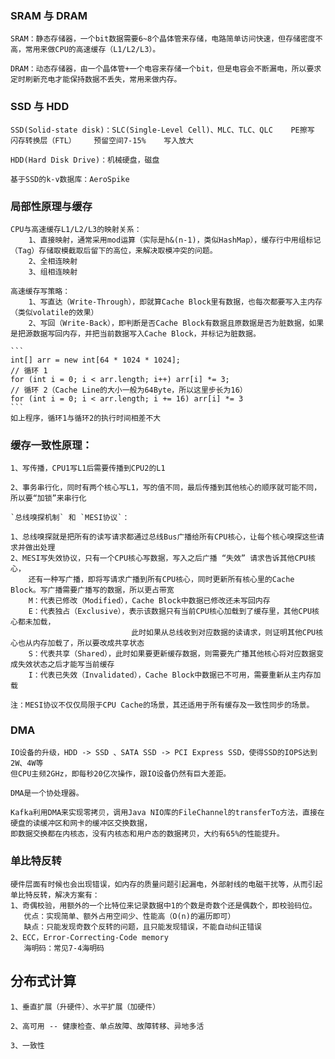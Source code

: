 
### SRAM 与 DRAM

    SRAM：静态存储器，一个bit数据需要6~8个晶体管来存储，电路简单访问快速，但存储密度不高，常用来做CPU的高速缓存（L1/L2/L3）。
    
    DRAM：动态存储器，由一个晶体管+一个电容来存储一个bit，但是电容会不断漏电，所以要求定时刷新充电才能保持数据不丢失，常用来做内存。
    
### SSD 与 HDD

    SSD(Solid-state disk)：SLC(Single-Level Cell)、MLC、TLC、QLC    PE擦写    闪存转换层（FTL）    预留空间7-15%    写入放大   
    
    HDD(Hard Disk Drive)：机械硬盘，磁盘
    
    基于SSD的k-v数据库：AeroSpike

### 局部性原理与缓存
    
    CPU与高速缓存L1/L2/L3的映射关系：
        1、直接映射，通常采用mod运算（实际是h&(n-1)，类似HashMap），缓存行中用组标记（Tag）存储取模截取后留下的高位，来解决取模冲突的问题。
        2、全相连映射
        3、组相连映射
        
    高速缓存写策略：
        1、写直达（Write-Through），即就算Cache Block里有数据，也每次都要写入主内存（类似volatile的效果）
        2、写回（Write-Back），即判断是否Cache Block有数据且原数据是否为脏数据，如果是把源数据写回内存，并把当前数据写入Cache Block，并标记为脏数据。
        
    ```
    int[] arr = new int[64 * 1024 * 1024];
    // 循环 1
    for (int i = 0; i < arr.length; i++) arr[i] *= 3;
    // 循环 2（Cache Line的大小一般为64Byte，所以这里步长为16）
    for (int i = 0; i < arr.length; i += 16) arr[i] *= 3
    ```
    如上程序，循环1与循环2的执行时间相差不大
    
### 缓存一致性原理：

    1、写传播，CPU1写L1后需要传播到CPU2的L1
    
    2、事务串行化，同时有两个核心写L1，写的值不同，最后传播到其他核心的顺序就可能不同，所以要“加锁”来串行化
    
    `总线嗅探机制` 和 `MESI协议`：
    
    1、总线嗅探就是把所有的读写请求都通过总线Bus广播给所有CPU核心，让每个核心嗅探这些请求并做出处理
    2、MESI写失效协议，只有一个CPU核心写数据，写入之后广播 “失效” 请求告诉其他CPU核心，
        还有一种写广播，即将写请求广播到所有CPU核心，同时更新所有核心里的Cache Block。写广播需要广播写的数据，所以更占带宽
        M：代表已修改（Modified），Cache Block中数据已修改还未写回内存
        E：代表独占（Exclusive），表示该数据只有当前CPU核心加载到了缓存里，其他CPU核心都未加载，
                               此时如果从总线收到对应数据的读请求，则证明其他CPU核心也从内存加载了，所以要改成共享状态
        S：代表共享（Shared），此时如果要更新缓存数据，则需要先广播其他核心将对应数据变成失效状态之后才能写当前缓存
        I：代表已失效（Invalidated），Cache Block中数据已不可用，需要重新从主内存加载
    
    注：MESI协议不仅仅局限于CPU Cache的场景，其还适用于所有缓存及一致性同步的场景。
      
### DMA

    IO设备的升级，HDD -> SSD 、SATA SSD -> PCI Express SSD，使得SSD的IOPS达到2W、4W等
    但CPU主频2GHz，即每秒20亿次操作，跟IO设备仍然有巨大差距。
    
    DMA是一个协处理器。
    
    Kafka利用DMA来实现零拷贝，调用Java NIO库的FileChannel的transferTo方法，直接在硬盘的读缓冲区和网卡的缓冲区交换数据，
    即数据交换都在内核态，没有内核态和用户态的数据拷贝，大约有65%的性能提升。
    
### 单比特反转

    硬件层面有时候也会出现错误，如内存的质量问题引起漏电，外部射线的电磁干扰等，从而引起单比特反转，解决方案有：
    1、奇偶校验，用额外的一个比特位来记录数据中1的个数是奇数个还是偶数个，即校验码位。
       优点：实现简单、额外占用空间少、性能高（O(n)的遍历即可）
       缺点：只能发现奇数个反转的问题，且只能发现错误，不能自动纠正错误
    2、ECC，Error-Correcting-Code memory
       海明码：常见7-4海明码
       
       
## 分布式计算

    1、垂直扩展（升硬件）、水平扩展（加硬件）
    
    2、高可用 -- 健康检查、单点故障、故障转移、异地多活
    
    3、一致性